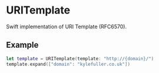 URITemplate
===========

Swift implementation of URI Template (RFC6570).

## Example

```swift
let template = URITemplate(template: "http://{domain}/")
template.expand(["domain": "kylefuller.co.uk"])
```